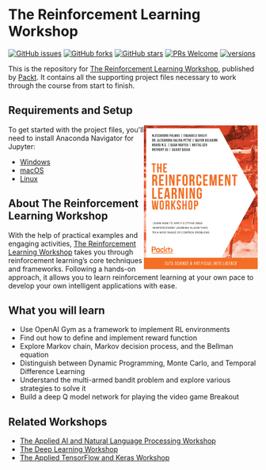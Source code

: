 # The Reinforcement Learning Workshop
[![GitHub issues](https://img.shields.io/github/issues/PacktWorkshops/The-Reinforcement-Learning-Workshop.svg)](https://github.com/PacktWorkshops/The-Reinforcement-Learning-Workshop/issues)
[![GitHub forks](https://img.shields.io/github/forks/PacktWorkshops/The-Reinforcement-Learning-Workshop.svg)](https://github.com/PacktWorkshops/The-Reinforcement-Learning-Workshop/network)
[![GitHub stars](https://img.shields.io/github/stars/PacktWorkshops/The-Reinforcement-Learning-Workshop.svg)](https://github.com/PacktWorkshops/The-Reinforcement-Learning-Workshop/stargazers)
[![PRs Welcome](https://img.shields.io/badge/PRs-welcome-brightgreen.svg)](https://github.com/PacktWorkshops/The-Reinforcement-Learning-Workshop/pulls)
[![versions](https://img.shields.io/pypi/pyversions/pybadges.svg)](https://www.python.org/downloads/)

This is the repository for [The Reinforcement Learning Workshop](https://www.amazon.com/Reinforcement-Learning-Workshop-cutting-edge-reinforcement-dp-1800200455/dp/1800200455/ref=mt_other?_encoding=UTF8&me=&qid=1611062513&utm_source=github&utm_medium=repository&utm_campaign=9781800200456&utm_term=Reinforcement%20Learning&utm_content=The%20Reinforcement%20Learning%20Workshop), published by [Packt](https://www.packtpub.com/?utm_source=github). It contains all the supporting project files necessary to work through the course from start to finish.

## Requirements and Setup
<a href="https://www.amazon.com/Reinforcement-Learning-Workshop-cutting-edge-reinforcement-dp-1800200455/dp/1800200455/ref=mt_other?_encoding=UTF8&me=&qid=1611062513&utm_source=github&utm_medium=repository&utm_campaign=9781800200456&utm_term=Reinforcement%20Learning&utm_content=The%20Reinforcement%20Learning%20Workshop"><img src="https://github.com/PacktWorkshops/Workshop-Covers/blob/master/B16182_The%20Reinforcement%20Learning%20Workshop.png" alt="The Reinforcement Learning Workshop" height="290px" width="230px" align="right" this.target="_blank"></a>

To get started with the project files, you'll need to install Anaconda Navigator for Jupyter:
* [Windows](https://docs.anaconda.com/anaconda/install/windows/)
* [macOS](https://docs.anaconda.com/anaconda/install/mac-os/)
* [Linux](https://docs.anaconda.com/anaconda/install/linux/)


## About The Reinforcement Learning Workshop
With the help of practical examples and engaging activities, [The Reinforcement Learning Workshop](https://www.amazon.com/Reinforcement-Learning-Workshop-cutting-edge-reinforcement-dp-1800200455/dp/1800200455/ref=mt_other?_encoding=UTF8&me=&qid=1611062513&utm_source=github&utm_medium=repository&utm_campaign=9781800200456&utm_term=Reinforcement%20Learning&utm_content=The%20Reinforcement%20Learning%20Workshop) takes you through reinforcement learning’s core techniques and frameworks. Following a hands-on approach, it allows you to learn reinforcement learning at your own pace to develop your own intelligent applications with ease.

## What you will learn
* Use OpenAI Gym as a framework to implement RL environments
* Find out how to define and implement reward function
* Explore Markov chain, Markov decision process, and the Bellman equation
* Distinguish between Dynamic Programming, Monte Carlo, and Temporal Difference Learning
* Understand the multi-armed bandit problem and explore various strategies to solve it
* Build a deep Q model network for playing the video game Breakout

## Related Workshops
* [The Applied AI and Natural Language Processing Workshop](https://www.amazon.com/Applied-Natural-Language-Processing-Workshop-ebook/dp/B08Q8GNTGT/ref=sr_1_1?dchild=1&keywords=The%20Applied%20AI%20and%20Natural%20Language%20Processing%20Workshop&qid=1610976605&sr=8-1&utm_source=github&utm_medium=repository&utm_campaign=9781801071307&utm_term=Applied%20AI%20and%20Natural%20Language%20Processing&utm_content=The%20Applied%20AI%20and%20Natural%20Language%20Processing%20Workshop)
* [The Deep Learning Workshop](https://www.amazon.com/Deep-Learning-Workshop-next-generation-TensorFlow-ebook/dp/B08Q8GP7DJ/ref=sr_1_2?dchild=1&keywords=The%20Deep%20Learning%20Workshop&qid=1611054533&sr=8-2&utm_source=GitHub&utm_medium=Repository&utm_campaign=9781801075169&utm_term=Deep%20Learning&utm_content=The%20Deep%20Learning%20Workshop)
* [The Applied TensorFlow and Keras Workshop](https://www.amazon.com/Applied-TensorFlow-Keras-Workshop-real-world-ebook/dp/B08Q8F55ZS/ref=sr_1_1?dchild=1&keywords=The%20Applied%20TensorFlow%20and%20Keras%20Workshop&qid=1610976724&sr=8-1&utm_source=github&utm_medium=repository&utm_campaign=9781801078153&utm_term=Applied%20TensorFlow%20and%20Keras&utm_content=The%20Applied%20TensorFlow%20and%20Keras%20Workshop)
